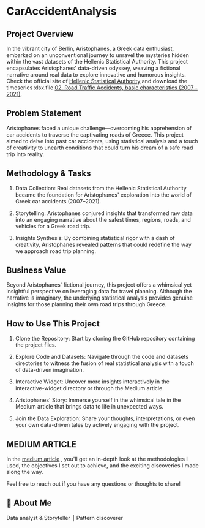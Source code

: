 # CarAccidentAnalysis

## Project Overview

In the vibrant city of Berlin, Aristophanes, a Greek data enthusiast, embarked on an unconventional journey to unravel the mysteries hidden within the vast datasets of the Hellenic Statistical Authority. This project encapsulates Aristophanes' data-driven odyssey, weaving a fictional narrative around real data to explore innovative and humorous insights. Check the official site of [
Hellenic Statistical Authority]([https://www.statistics.gr/en/statistics/-/publication/SDT04/-]) and download the timeseries xlsx.file [02. Road Traffic Accidents, basic characteristics (2007 - 2021)]([https://www.statistics.gr/en/statistics/-/publication/SDT04/-]).

## Problem Statement
Aristophanes faced a unique challenge—overcoming his apprehension of car accidents to traverse the captivating roads of Greece. This project aimed to delve into past car accidents, using statistical analysis and a touch of creativity to unearth conditions that could turn his dream of a safe road trip into reality.

## Methodology & Tasks

1. Data Collection: 
 Real datasets from the Hellenic Statistical Authority became the foundation for Aristophanes' exploration into the world of Greek car accidents (2007–2021).

2. Storytelling:
   Aristophanes conjured insights that transformed raw data into an engaging narrative about the safest times, regions, roads, and vehicles for a Greek road trip.

3. Insights Synthesis:  By combining statistical rigor with a dash of creativity, Aristophanes revealed patterns that could redefine the way we approach road trip planning.

   
## Business Value

Beyond Aristophanes' fictional journey, this project offers a whimsical yet insightful perspective on leveraging data for travel planning. Although the narrative is imaginary, the underlying statistical analysis provides genuine insights for those planning their own road trips through Greece.

## How to Use This Project

1. Clone the Repository: Start by cloning the GitHub repository containing the project files.

2. Explore Code and Datasets: Navigate through the code and datasets directories to witness the fusion of real statistical analysis with a touch of data-driven imagination.

3. Interactive Widget: Uncover more insights interactively in the interactive-widget directory or through the Medium article.

4. Aristophanes' Story: Immerse yourself in the whimsical tale in the Medium article that brings data to life in unexpected ways.

5. Join the Data Exploration: Share your thoughts, interpretations, or even your own data-driven tales by actively engaging with the project.

## MEDIUM ARTICLE

In the [medium article](https://medium.com/@dimmakriss/natural-language-processing-and-sentiment-analysis-on-music-lyrics-7af53192945b)
, you'll get an in-depth look at the methodologies I used, the objectives I set out to achieve, and the exciting discoveries I made along the way. 

Feel free to reach out if you have any questions or thoughts to share! 

## 🚀 About Me
Data analyst & Storyteller ┃ Pattern discoverer 
